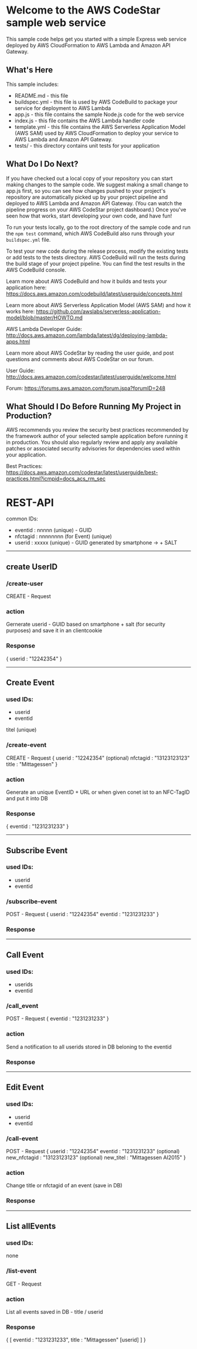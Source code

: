 Welcome to the AWS CodeStar sample web service
==============================================

This sample code helps get you started with a simple Express web service
deployed by AWS CloudFormation to AWS Lambda and Amazon API Gateway.

What's Here
-----------

This sample includes:

* README.md - this file
* buildspec.yml - this file is used by AWS CodeBuild to package your
  service for deployment to AWS Lambda
* app.js - this file contains the sample Node.js code for the web service
* index.js - this file contains the AWS Lambda handler code
* template.yml - this file contains the AWS Serverless Application Model (AWS SAM) used
  by AWS CloudFormation to deploy your service to AWS Lambda and Amazon API
  Gateway.
* tests/ - this directory contains unit tests for your application


What Do I Do Next?
------------------

If you have checked out a local copy of your repository you can start making
changes to the sample code.  We suggest making a small change to app.js first,
so you can see how changes pushed to your project's repository are automatically
picked up by your project pipeline and deployed to AWS Lambda and Amazon API Gateway.
(You can watch the pipeline progress on your AWS CodeStar project dashboard.)
Once you've seen how that works, start developing your own code, and have fun!

To run your tests locally, go to the root directory of the
sample code and run the `npm test` command, which
AWS CodeBuild also runs through your `buildspec.yml` file.

To test your new code during the release process, modify the existing tests or
add tests to the tests directory. AWS CodeBuild will run the tests during the
build stage of your project pipeline. You can find the test results
in the AWS CodeBuild console.

Learn more about AWS CodeBuild and how it builds and tests your application here:
https://docs.aws.amazon.com/codebuild/latest/userguide/concepts.html

Learn more about AWS Serverless Application Model (AWS SAM) and how it works here:
https://github.com/awslabs/serverless-application-model/blob/master/HOWTO.md

AWS Lambda Developer Guide:
http://docs.aws.amazon.com/lambda/latest/dg/deploying-lambda-apps.html

Learn more about AWS CodeStar by reading the user guide, and post questions and
comments about AWS CodeStar on our forum.

User Guide: http://docs.aws.amazon.com/codestar/latest/userguide/welcome.html

Forum: https://forums.aws.amazon.com/forum.jspa?forumID=248

What Should I Do Before Running My Project in Production?
------------------

AWS recommends you review the security best practices recommended by the framework
author of your selected sample application before running it in production. You
should also regularly review and apply any available patches or associated security
advisories for dependencies used within your application.

Best Practices: https://docs.aws.amazon.com/codestar/latest/userguide/best-practices.html?icmpid=docs_acs_rm_sec



# REST-API

common IDs:
- eventid : nnnnn (unique) - GUID
- nfctagid : nnnnnnnn (for Event) (unique) 
- userid : xxxxx (unique) - GUID generated by smartphone -> + SALT

---- 

## create UserID

### /create-user
CREATE - Request

### action
Gernerate userid - GUID based on smartphone + salt (for security purposes) and save it in an clientcookie

### Response
{ 
  userid : "12242354"
}

----

## Create Event

### used IDs: 
- userid
- eventid

titel (unique)

### /create-event
CREATE - Request
{
  userid : "12242354" 
  (optional) nfctagid : "13123123123" 
  title : "Mittagessen" 
}

### action
Generate an unique EventID + URL or when given conet ist to an NFC-TagID and put it into DB

### Response
{ 
  eventid : "1231231233" 
}

----

## Subscribe Event

### used IDs: 
- userid
- eventid

### /subscribe-event
POST - Request
{ 
  userid : "12242354" 
  eventid : "1231231233" 
}

### Response

----

## Call Event

### used IDs: 
- userids
- eventid

### /call_event
POST - Request
{ 
  eventid : "1231231233"
}

### action
Send a notification to all userids stored in DB beloning to the eventid

### Response

----

## Edit Event

### used IDs: 
- userid
- eventid

### /call-event
POST - Request
{ 
  userid : "12242354" 
  eventid : "1231231233" 
  (optional) new_nfctagid : "13123123123" 
  (optional) new_titel : "Mittagessen AI2015" 
}

### action
Change title or nfctagid of an event (save in DB)

### Response

----


## List allEvents

### used IDs: 
none

### /list-event
GET - Request

### action
List all events saved in DB - title / userid  

### Response
{ 
  [ eventid : "1231231233", 
    title : "Mittagessen" 
    [userid] 
    ] 
}
